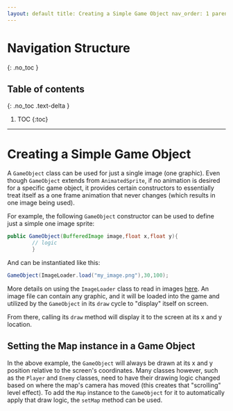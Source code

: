 ```yaml
---
layout: default title: Creating a Simple Game Object nav_order: 1 parent: Game Object grand_parent: Game Code Details permalink: /GameCodeDetails/CreatingSimpleGameObject
---
```


# Navigation Structure

{: .no_toc }

## Table of contents

{: .no_toc .text-delta }

1. TOC {:toc}

---

# Creating a Simple Game Object

A `GameObject` class can be used for just a single image (one graphic). Even though `GameObject` extends from
`AnimatedSprite`, if no animation is desired for a specific game object, it provides certain constructors to essentially treat itself as a one frame animation that never changes (which results in one image being used).

For example, the following `GameObject` constructor can be used to define just a simple one image sprite:

```java
public GameObject(BufferedImage image,float x,float y){
        // logic
        }
```

And can be instantiated like this:

```java
GameObject(ImageLoader.load("my_image.png"),30,100);
```

More details on using the `ImageLoader` class to read in images [here](../../../GameEngine/GameEngineSubSections/loading-images.md). An image file can contain any graphic, and it will be loaded into the game and utilized by the `GameObject` in its `draw` cycle to "display" itself on screen.

From there, calling its `draw` method will display it to the screen at its x and y location.

## Setting the Map instance in a Game Object

In the above example, the `GameObject` will always be drawn at its x and y position relative to the screen's coordinates. Many classes however, such as the `Player` and `Enemy` classes, need to have their drawing logic changed based on where the map's camera has moved (this creates that "scrolling" level effect). To add the `Map` instance to the `GameObject` for it to automatically apply that draw logic, the `setMap` method can be used.